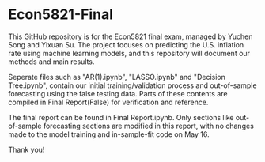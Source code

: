 # Econ5821-Final
This GitHub repository is for the Econ5821 final exam, managed by Yuchen Song and Yixuan Su. The project focuses on predicting the U.S. inflation rate using machine learning models, and this repository will document our methods and main results.

Seperate files such as "AR(1).ipynb", "LASSO.ipynb" and "Decision Tree.ipynb", contain our initial training/validation process and out-of-sample forecasting using the false testing data. Parts of these contents are compiled in Final Report(False) for verification and reference.

The final report can be found in Final Report.ipynb. Only sections like out-of-sample forecasting sections are modified in this report, with no changes made to the model training and in-sample-fit code on May 16. 

Thank you!
